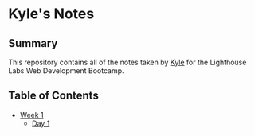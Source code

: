 # Kyle's Notes

## Summary

This repository contains all of the notes taken by [Kyle](https://github.com/kcruz95) for the Lighthouse Labs Web Development Bootcamp.

## Table of Contents

* [Week 1](/Week_1)
  * [Day 1](/Week_1/Day_1)